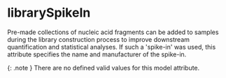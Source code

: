 # librarySpikeIn
Pre-made collections of nucleic acid fragments can be added to samples during the library construction process to improve downstream quantification and statistical analyses. If such a 'spike-in' was used, this attribute specifies the name and manufacturer of the spike-in.


{: .note }
There are no defined valid values for this model attribute.
